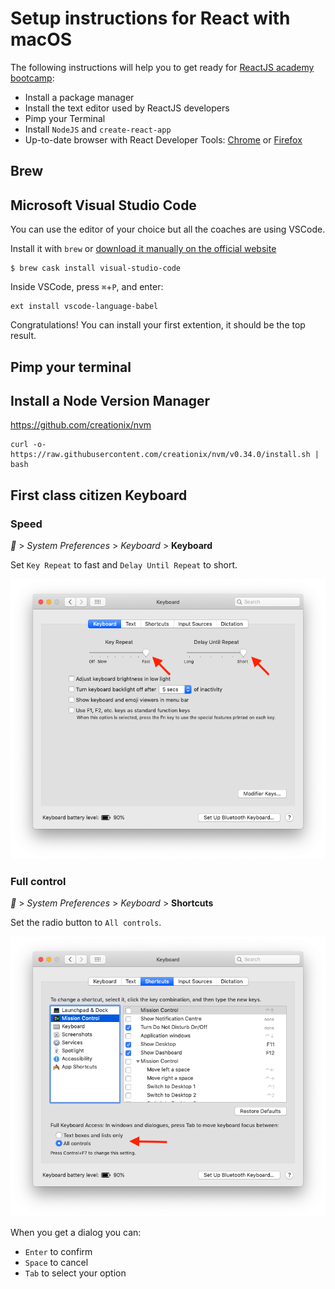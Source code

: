 # Setup instructions for React with macOS

The following instructions will help you to get ready for [ReactJS academy bootcamp](https://reactjs.academy/):

- Install a package manager
- Install the text editor used by ReactJS developers
- Pimp your Terminal
- Install `NodeJS` and `create-react-app`
- Up-to-date browser with React Developer Tools: [Chrome](https://chrome.google.com/webstore/detail/react-developer-tools/fmkadmapgofadopljbjfkapdkoienihi?hl=en) or [Firefox](https://addons.mozilla.org/en-US/firefox/addon/react-devtools/)

## Brew

## Microsoft Visual Studio Code

You can use the editor of your choice but all the coaches are using VSCode.

Install it with `brew` or [download it manually on the official website](https://code.visualstudio.com/download)

```console
$ brew cask install visual-studio-code
```

Inside VSCode, press `⌘`+`P`, and enter:

```
ext install vscode-language-babel
```

Congratulations! You can install your first extention, it should be the top result.

## Pimp your terminal

## Install a Node Version Manager

https://github.com/creationix/nvm

```console
curl -o- https://raw.githubusercontent.com/creationix/nvm/v0.34.0/install.sh | bash
```

## First class citizen Keyboard

### Speed

__ > _System Preferences_ > _Keyboard_ > **Keyboard**

Set `Key Repeat` to fast and `Delay Until Repeat` to short.

![](images/macos-keyboard-speed.png)

### Full control

__ > _System Preferences_ > _Keyboard_ > **Shortcuts**

Set the radio button to `All controls`.

![](images/macos-keyboard-control.png)

When you get a dialog you can:

- `Enter` to confirm
- `Space` to cancel
- `Tab` to select your option
